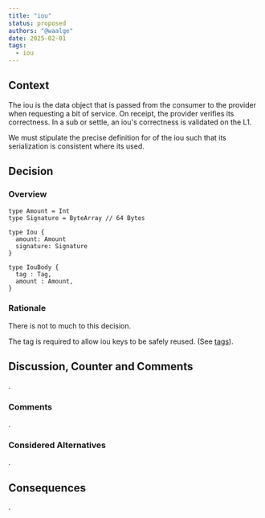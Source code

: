 ```yaml
---
title: "iou"
status: proposed
authors: "@waalge"
date: 2025-02-01
tags:
  - iou
---
```


## Context

The iou is the data object that is passed from the consumer to the provider when
requesting a bit of service. On receipt, the provider verifies its correctness.
In a sub or settle, an iou's correctness is validated on the L1.

We must stipulate the precise definition for of the iou such that its
serialization is consistent where its used.

## Decision

### Overview

```aiken
type Amount = Int
type Signature = ByteArray // 64 Bytes

type Iou {
  amount: Amount
  signature: Signature
}

type IouBody {
  tag : Tag,
  amount : Amount,
}
```

### Rationale

There is not to much to this decision.

The tag is required to allow iou keys to be safely reused. (See
[tags](./tag.md)).

## Discussion, Counter and Comments

.

### Comments

.

### Considered Alternatives

.

## Consequences

.
